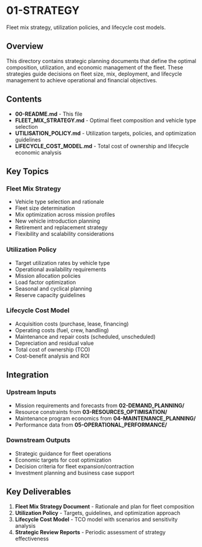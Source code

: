 # 01-STRATEGY

Fleet mix strategy, utilization policies, and lifecycle cost models.

## Overview

This directory contains strategic planning documents that define the optimal composition, utilization, and economic management of the fleet. These strategies guide decisions on fleet size, mix, deployment, and lifecycle management to achieve operational and financial objectives.

## Contents

- **00-README.md** - This file
- **FLEET_MIX_STRATEGY.md** - Optimal fleet composition and vehicle type selection
- **UTILISATION_POLICY.md** - Utilization targets, policies, and optimization guidelines
- **LIFECYCLE_COST_MODEL.md** - Total cost of ownership and lifecycle economic analysis

## Key Topics

### Fleet Mix Strategy
- Vehicle type selection and rationale
- Fleet size determination
- Mix optimization across mission profiles
- New vehicle introduction planning
- Retirement and replacement strategy
- Flexibility and scalability considerations

### Utilization Policy
- Target utilization rates by vehicle type
- Operational availability requirements
- Mission allocation policies
- Load factor optimization
- Seasonal and cyclical planning
- Reserve capacity guidelines

### Lifecycle Cost Model
- Acquisition costs (purchase, lease, financing)
- Operating costs (fuel, crew, handling)
- Maintenance and repair costs (scheduled, unscheduled)
- Depreciation and residual value
- Total cost of ownership (TCO)
- Cost-benefit analysis and ROI

## Integration

### Upstream Inputs
- Mission requirements and forecasts from **02-DEMAND_PLANNING/**
- Resource constraints from **03-RESOURCES_OPTIMISATION/**
- Maintenance program economics from **04-MAINTENANCE_PLANNING/**
- Performance data from **05-OPERATIONAL_PERFORMANCE/**

### Downstream Outputs
- Strategic guidance for fleet operations
- Economic targets for cost optimization
- Decision criteria for fleet expansion/contraction
- Investment planning and business case support

## Key Deliverables

1. **Fleet Mix Strategy Document** - Rationale and plan for fleet composition
2. **Utilization Policy** - Targets, guidelines, and optimization approach
3. **Lifecycle Cost Model** - TCO model with scenarios and sensitivity analysis
4. **Strategic Review Reports** - Periodic assessment of strategy effectiveness
